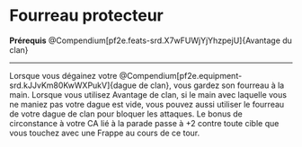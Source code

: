 # Fourreau protecteur

<p><span id="ctl00_MainContent_DetailedOutput"><strong>Prérequis</strong> @Compendium[pf2e.feats-srd.X7wFUWjYjYhzpejU]{Avantage du clan}<br></span></p>
<hr>
<p>Lorsque vous dégainez votre @Compendium[pf2e.equipment-srd.kJJvKm80KwWXPukV]{dague de clan}, vous gardez son fourreau à la main. Lorsque vous utilisez Avantage de clan, si le main avec laquelle vous ne maniez pas votre dague est vide, vous pouvez aussi utiliser le fourreau de votre dague de clan pour bloquer les attaques. Le bonus de circonstance à votre CA lié à la parade passe à +2 contre toute cible que vous touchez avec une Frappe au cours de ce tour.&nbsp;</p>
